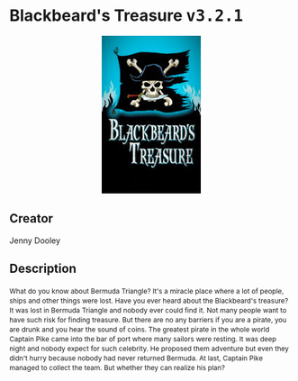 
# Blackbeard's Treasure <kbd>v3.2.1</kbd>

<center>
  <img src="./cover-1024.jpg"/>
</center>

## Creator
Jenny Dooley

## Description
<font face="MS Shell Dlg 2, sans-serif"><span style="font-size: 12px;">What do you know about Bermuda Triangle? It's a miracle place where a lot of people, ships and other things were lost. Have you ever heard about the Blackbeard's treasure? It was lost in Bermuda Triangle and nobody ever could find it. Not many people want to have such risk for finding treasure. But there are no any barriers if you are a pirate, you are drunk and you hear the sound of coins. The greatest pirate in the whole world Captain Pike came into the bar of port where many sailors were resting. It was deep night and nobody expect for such celebrity. He proposed them adventure but even they didn't hurry because nobody had never returned Bermuda. At last, Captain Pike managed to collect the team. But whether they can realize his plan?</span></font>
